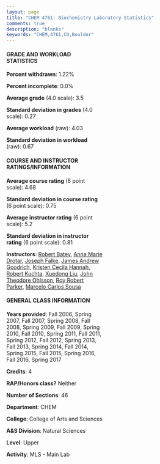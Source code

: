 ```yaml
---
layout: page
title: "CHEM 4761: Biochemistry Laboratory Statistics"
comments: true
description: "blanks"
keywords: "CHEM,4761,CU,Boulder"
---
```

<head>
<script src="https://ajax.googleapis.com/ajax/libs/jquery/2.1.3/jquery.min.js"></script>
<script src="https://dl.dropboxusercontent.com/s/pc42nxpaw1ea4o9/highcharts.js?dl=0"></script>
<!-- <script src="../assets/js/highcharts.js"></script> -->
<style type="text/css">@font-face {
	font-family: "Bebas Neue";
	src: url(https://www.filehosting.org/file/details/544349/BebasNeue Regular.otf) format("opentype");
	}
	h1.Bebas { 
		font-family: "Bebas Neue", Verdana, Tahoma;
	}
</style>
</head>
<body>
	<div id="container" style="float: right; width: 45%; height: 88%; margin-left: 2.5%; margin-right: 2.5%;"></div>
	<script language="JavaScript">
		$(document).ready(function() {
		var chart = {type: 'column'};
		var title = {text: 'Grade Distribution'};
		var xAxis = {categories: ['A','B','C','D','F'],crosshair: true};
		var yAxis = {min: 0,title: {text: 'Percentage'}};
		var tooltip = {headerFormat: '<center><b><span style="font-size:20px">{point.key}</span></b></center>',
		               pointFormat: '<td style="padding:0"><b>{point.y:.1f}%</b></td>',
		               footerFormat: '</table>',shared: true,useHTML: true};
		var plotOptions = {column: {pointPadding: 0.0,borderWidth: 0}};  
		var credits = {enabled: false};var series= [{name: 'Percent',data: [60.89,32.19,5.89,0.63,0.39,]}];
		var json = {};
		json.chart = chart;
		json.title = title;
		json.tooltip = tooltip;
		json.xAxis = xAxis;
		json.yAxis = yAxis;  
		json.series = series;
		json.plotOptions = plotOptions;  
		json.credits = credits;
		$('#container').highcharts(json);
	});
	</script>
</body>
			   
#### GRADE AND WORKLOAD STATISTICS

**Percent withdrawn**: 1.22%

**Percent incomplete**: 0.0%

**Average grade** (4.0 scale): 3.5

**Standard deviation in grades** (4.0 scale): 0.27

**Average workload** (raw): 4.03

**Standard deviation in workload** (raw): 0.67

#### COURSE AND INSTRUCTOR RATINGS/INFORMATION

**Average course rating** (6 point scale): 4.68

**Standard deviation in course rating** (6 point scale): 0.75

**Average instructor rating** (6 point scale): 5.2

**Standard deviation in instructor rating** (6 point scale): 0.81

**Instructors**: <a href='../../instructors/Robert_Batey'>Robert Batey</a>, <a href='../../instructors/Anna_Marie_Drotar'>Anna Marie Drotar</a>, <a href='../../instructors/Joseph_Falke'>Joseph Falke</a>, <a href='../../instructors/James_Andrew_Goodrich'>James Andrew Goodrich</a>, <a href='../../instructors/Kristen_Cecila_Hannah'>Kristen Cecila Hannah</a>, <a href='../../instructors/Robert_Kuchta'>Robert Kuchta</a>, <a href='../../instructors/Xuedong_Liu'>Xuedong Liu</a>, <a href='../../instructors/John_Theodore_Ohlsson'>John Theodore Ohlsson</a>, <a href='../../instructors/Roy_Robert_Parker'>Roy Robert Parker</a>, <a href='../../instructors/Marcelo_Carlos_Sousa'>Marcelo Carlos Sousa</a>

#### GENERAL CLASS INFORMATION

**Years provided**: Fall 2006, Spring 2007, Fall 2007, Spring 2008, Fall 2008, Spring 2009, Fall 2009, Spring 2010, Fall 2010, Spring 2011, Fall 2011, Spring 2012, Fall 2012, Spring 2013, Fall 2013, Spring 2014, Fall 2014, Spring 2015, Fall 2015, Spring 2016, Fall 2016, Spring 2017

**Credits**: 4

**RAP/Honors class?** Neither

**Number of Sections**: 46

**Department**: CHEM

**College**: College of Arts and Sciences

**A&S Division**: Natural Sciences

**Level**: Upper

**Activity**: MLS - Main Lab
